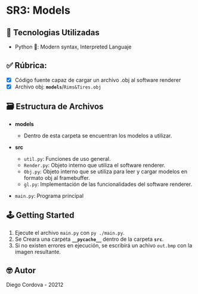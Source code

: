 # SR3: Models

## 📡 Tecnologias Utilizadas
- Python 🐍: Modern syntax, Interpreted Languaje

## ✅ Rúbrica:

  - [x] Código fuente capaz de cargar un archivo .obj al software renderer
  - [x] Archivo obj: **`models`**/`Rims&Tires.obj`

## 🗃️ Estructura de Archivos

- **models**
  - Dentro de esta carpeta se encuentran los modelos a utilizar.
  
- **src**
  - `util.py`: Funciones de uso general.
  - `Render.py`: Objeto interno que utiliza el software renderer.
  - `Obj.py`: Objeto interno que se utiliza para leer y cargar modelos en formato obj al framebuffer.
  - `gl.py`: Implementación de las funcionalidades del software renderer.
  
- `main.py`: Programa principal

## 🕹️ Getting Started

1. Ejecute el archivo `main.py` con `py ./main.py`.
2. Se Creara una carpeta **`__pycache__`** dentro de la carpeta **`src`**.
3. Si no existen errores en ejecución, se escribirá un achivo `out.bmp` con la imagen resultante.  

## 🤓 Autor

Diego Cordova - 20212
